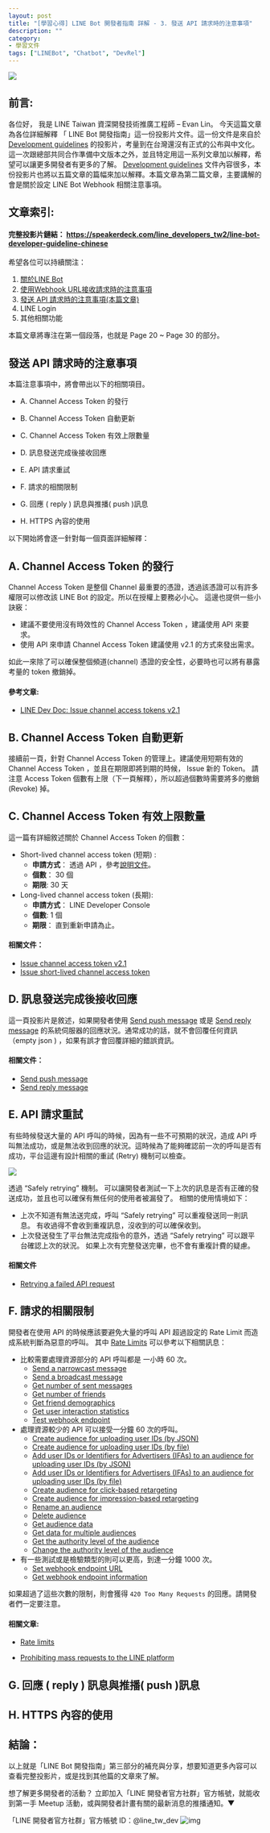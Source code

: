 ```yaml
---
layout: post
title: "[學習心得] LINE Bot 開發者指南 詳解 - 3. 發送 API 請求時的注意事項"
description: ""
category: 
- 學習文件
tags: ["LINEBot", "Chatbot", "DevRel"]
---
```


<img src="../images/2021/linebot003.jpg">

## 前言:

各位好， 我是 LINE Taiwan 資深開發技術推廣工程師 – Evan Lin。 今天這篇文章為各位詳細解釋 「 LINE Bot 開發指南」這一份投影片文件。這一份文件是來自於 [Development guidelines](https://developers.line.biz/en/docs/partner-docs/development-guidelines/) 的投影片，考量到在台灣還沒有正式的公布與中文化。這一次跟總部共同合作準備中文版本之外，並且特定用這一系列文章加以解釋，希望可以讓更多開發者有更多的了解。  [Development guidelines](https://developers.line.biz/en/docs/partner-docs/development-guidelines/)  文件內容很多，本份投影片也將以五篇文章的篇幅來加以解釋。本篇文章為第二篇文章，主要講解的會是關於設定 LINE Bot Webhook 相關注意事項。



## 文章索引:

#### 完整投影片鏈結： <https://speakerdeck.com/line_developers_tw2/line-bot-developer-guideline-chinese>

希望各位可以持續關注：

1. [關於LINE Bot ](https://www.evanlin.com/2021-05-25-line-bot-guide-1/)
2. [使用Webhook URL接收請求時的注意事項](https://www.evanlin.com/line-bot-guide-2/)
3. [發送 API 請求時的注意事項(本篇文章)](http://www.evanlin.com/line-bot-guide-3/)
4. LINE Login
5.  其他相關功能

本篇文章將專注在第一個段落，也就是 Page 20 ~ Page 30 的部分。

##  發送 API 請求時的注意事項

<script async class="speakerdeck-embed" data-slide="20" data-id="0e9f6182ae864568a5940cbad5ef4bec" data-ratio="1.77777777777778" src="//speakerdeck.com/assets/embed.js"></script>

本篇注意事項中，將會帶出以下的相關項目。

- A. Channel Access Token 的發行

- B. Channel Access Token 自動更新
- C. Channel Access Token 有效上限數量
- D. 訊息發送完成後接收回應
- E. API 請求重試
- F. 請求的相關限制
- G. 回應 ( reply ) 訊息與推播( push )訊息
- H. HTTPS 內容的使用

以下開始將會逐一針對每一個頁面詳細解釋：

## A. Channel Access Token 的發行

<script async class="speakerdeck-embed" data-slide="22" data-id="0e9f6182ae864568a5940cbad5ef4bec" data-ratio="1.77777777777778" src="//speakerdeck.com/assets/embed.js"></script>

Channel Access Token 是整個 Channel 最重要的憑證，透過該憑證可以有許多權限可以修改該 LINE Bot 的設定。所以在授權上要務必小心。 這邊也提供一些小訣竅：

- 建議不要使用沒有時效性的 Channel Access Token ，建議使用 API 來要求。
- 使用 API 來申請 Channel Access Token 建議使用 v2.1 的方式來發出需求。 

如此一來除了可以確保整個頻道(channel) 憑證的安全性，必要時也可以將有暴露考量的 token 撤銷掉。

#### 參考文章:

- [LINE Dev Doc: Issue channel access tokens v2.1](https://developers.line.biz/en/docs/messaging-api/generate-json-web-token/)

## B. Channel Access Token 自動更新

<script async class="speakerdeck-embed" data-slide="23" data-id="0e9f6182ae864568a5940cbad5ef4bec" data-ratio="1.77777777777778" src="//speakerdeck.com/assets/embed.js"></script>

接續前一頁，針對 Channel Access Token 的管理上。建議使用短期有效的 Channel Access Token ，並且在期限即將到期的時候， Issue 新的 Token。 請注意 Access Token 個數有上限（下一頁解釋），所以超過個數時需要將多的撤銷 (Revoke) 掉。

## C. Channel Access Token 有效上限數量

<script async class="speakerdeck-embed" data-slide="24" data-id="0e9f6182ae864568a5940cbad5ef4bec" data-ratio="1.77777777777778" src="//speakerdeck.com/assets/embed.js"></script>

這一篇有詳細敘述關於 Channel Access Token 的個數：

- Short-lived channel access token (短期) : 
  - **申請方式**： 透過 API ，參考[說明文件](https://developers.line.biz/en/docs/messaging-api/generate-json-web-token/#issue_a_channel_access_token_v2_1)。
  - **個數**：  30 個
  - **期限**:  30 天
- Long-lived channel access token (長期):
  - **申請方式**： LINE Developer Console 
  - **個數**: 1 個
  - **期限**： 直到重新申請為止。

#### 相關文件：

-  [Issue channel access token v2.1](https://developers.line.biz/en/reference/messaging-api/#issue-channel-access-token-v2-1)
-  [Issue short-lived channel access token](https://developers.line.biz/en/reference/messaging-api/#issue-shortlived-channel-access-token)

## D. 訊息發送完成後接收回應

<script async class="speakerdeck-embed" data-slide="25" data-id="0e9f6182ae864568a5940cbad5ef4bec" data-ratio="1.77777777777778" src="//speakerdeck.com/assets/embed.js"></script>

這一頁投影片是敘述，如果開發者使用  [Send push message](https://developers.line.biz/en/reference/messaging-api/#send-push-message) 或是  [Send reply message](https://developers.line.biz/en/reference/messaging-api/#send-reply-message) 的系統伺服器的回應狀況。通常成功的話，就不會回覆任何資訊（empty json ) ，如果有誤才會回覆詳細的錯誤資訊。

#### 相關文件：

-  [Send push message](https://developers.line.biz/en/reference/messaging-api/#send-push-message) 
-  [Send reply message](https://developers.line.biz/en/reference/messaging-api/#send-reply-message) 

## E. API 請求重試

<script async class="speakerdeck-embed" data-slide="26" data-id="0e9f6182ae864568a5940cbad5ef4bec" data-ratio="1.77777777777778" src="//speakerdeck.com/assets/embed.js"></script>

有些時候發送大量的 API 呼叫的時候，因為有一些不可預期的狀況，造成 API 呼叫無法成功，或是無法收到回應的狀況。這時候為了能夠確認前一次的呼叫是否有成功，平台這邊有設計相關的重試 (Retry) 機制可以檢查。

![](https://developers.line.biz/assets/img/retry-key-flowchart-en.df00acef.png)

透過 “Safely retrying” 機制。 可以讓開發者測試一下上次的訊息是否有正確的發送成功，並且也可以確保有無任何的使用者被漏發了。 相關的使用情境如下：

- 上次不知道有無法送完成，呼叫 “Safely retrying” 可以重複發送同一則訊息。 有收過得不會收到重複訊息，沒收到的可以確保收到。
- 上次發送發生了平台無法完成指令的意外，透過 “Safely retrying” 可以跟平台確認上次的狀況。 如果上次有完整發送完畢，也不會有重複計費的疑慮。

#### 相關文件

- [Retrying a failed API request](https://developers.line.biz/en/docs/messaging-api/retrying-api-request/)



## F. 請求的相關限制

<script async class="speakerdeck-embed" data-slide="27" data-id="0e9f6182ae864568a5940cbad5ef4bec" data-ratio="1.77777777777778" src="//speakerdeck.com/assets/embed.js"></script>

開發者在使用 API 的時候應該要避免大量的呼叫 API 超過設定的 Rate Limit 而造成系統判斷為惡意的呼叫。 其中 [Rate Limits](https://developers.line.biz/en/reference/messaging-api/#rate-limits) 可以參考以下相關訊息：

- 比較需要處理資源部分的 API 呼叫都是 一小時 60 次。
  - [Send a narrowcast message](https://developers.line.biz/en/reference/messaging-api/#send-narrowcast-message)
  - [Send a broadcast message](https://developers.line.biz/en/reference/messaging-api/#send-broadcast-message)
  - [Get number of sent messages](https://developers.line.biz/en/reference/messaging-api/#get-number-of-delivery-messages)
  - [Get number of friends](https://developers.line.biz/en/reference/messaging-api/#get-number-of-followers)
  - [Get friend demographics](https://developers.line.biz/en/reference/messaging-api/#get-demographic)
  - [Get user interaction statistics](https://developers.line.biz/en/reference/messaging-api/#get-message-event)
  - [Test webhook endpoint](https://developers.line.biz/en/reference/messaging-api/#test-webhook-endpoint)
- 處理資源較少的 API 可以接受一分鐘 60 次的呼叫。
  - [Create audience for uploading user IDs (by JSON)](https://developers.line.biz/en/reference/messaging-api/#create-upload-audience-group)
  - [Create audience for uploading user IDs (by file)](https://developers.line.biz/en/reference/messaging-api/#create-upload-audience-group-by-file)
  - [Add user IDs or Identifiers for Advertisers (IFAs) to an audience for uploading user IDs (by JSON)](https://developers.line.biz/en/reference/messaging-api/#update-upload-audience-group)
  - [Add user IDs or Identifiers for Advertisers (IFAs) to an audience for uploading user IDs (by file)](https://developers.line.biz/en/reference/messaging-api/#update-upload-audience-group-by-file)
  - [Create audience for click-based retargeting](https://developers.line.biz/en/reference/messaging-api/#create-click-audience-group)
  - [Create audience for impression-based retargeting](https://developers.line.biz/en/reference/messaging-api/#create-imp-audience-group)
  - [Rename an audience](https://developers.line.biz/en/reference/messaging-api/#set-description-audience-group)
  - [Delete audience](https://developers.line.biz/en/reference/messaging-api/#delete-audience-group)
  - [Get audience data](https://developers.line.biz/en/reference/messaging-api/#get-audience-group)
  - [Get data for multiple audiences](https://developers.line.biz/en/reference/messaging-api/#get-audience-groups)
  - [Get the authority level of the audience](https://developers.line.biz/en/reference/messaging-api/#get-authority-level)
  - [Change the authority level of the audience](https://developers.line.biz/en/reference/messaging-api/#change-authority-level)
- 有一些測試或是檢驗類型的則可以更高，到達一分鐘 1000 次。
  - [Set webhook endpoint URL](https://developers.line.biz/en/reference/messaging-api/#set-webhook-endpoint-url)
  - [Get webhook endpoint information](https://developers.line.biz/en/reference/messaging-api/#get-webhook-endpoint-information)

如果超過了這些次數的限制，則會獲得 `420 Too Many Requests` 的回應。請開發者們一定要注意。

#### 相關文章:

- [Rate limits](https://developers.line.biz/en/reference/messaging-api/#rate-limits)

- [Prohibiting mass requests to the LINE platform](https://developers.line.biz/en/docs/messaging-api/development-guidelines/#prohibiting-mass-requests-to-line-platform)

## G. 回應 ( reply ) 訊息與推播( push )訊息

<script async class="speakerdeck-embed" data-slide="28" data-id="0e9f6182ae864568a5940cbad5ef4bec" data-ratio="1.77777777777778" src="//speakerdeck.com/assets/embed.js"></script>



## H. HTTPS 內容的使用



## 結論：

<a id="summary"></a>

以上就是「LINE Bot 開發指南」第三部分的補充與分享，想要知道更多內容可以查看完整投影片，或是找到其他篇的文章來了解。 

想了解更多開發者的活動？  立即加入「LINE 開發者官方社群」官方帳號，就能收到第一手 Meetup 活動，或與開發者計畫有關的最新消息的推播通知。▼

「LINE 開發者官方社群」官方帳號 ID：@line_tw_dev
![img](https://www.evanlin.com/images/2020/line-tw-dev-qr.png)

